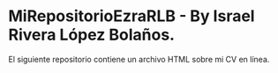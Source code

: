 # MiRepositorioEzraRLB - By Israel Rivera López Bolaños.

El siguiente repositorio contiene un archivo HTML sobre mi CV en línea.
